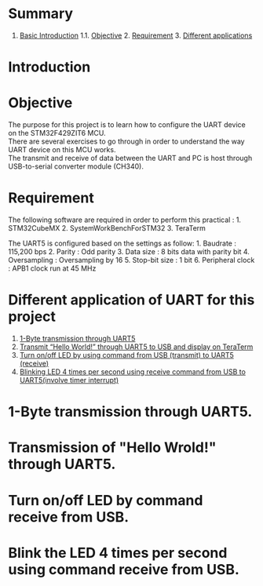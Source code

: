 # Summary
1. [Basic Introduction](#intro)
    1.1. [Objective](#obj)
    2. [Requirement](#req)
    3. [Different applications](#diffApp)

# <a name="obj"></a> Introduction
# <a name="intro"></a> Objective
The purpose for this project is to learn how to configure the UART device on the STM32F429ZIT6 MCU.  
There are several exercises to go through in order to understand the way UART device on this MCU works.  
The transmit and receive of data between the UART and PC is host through USB-to-serial converter module (CH340).

# <a name="req"></a> Requirement
The following software are required in order to perform this practical :
    1. STM32CubeMX
    2. SystemWorkBenchForSTM32
    3. TeraTerm
    
The UART5 is configured based on the settings as follow:
    1. Baudrate     : 115,200 bps
    2. Parity       : Odd parity
    3. Data size    : 8 bits data with parity bit
    4. Oversampling : Oversampling by 16
    5. Stop-bit size     : 1 bit
    6. Peripheral clock  : APB1 clock run at 45 MHz
    
# <a name="diffApp"></a> Different application of UART for this project
1. [1-Byte transmission through UART5](#ex1)
2. [Transmit “Hello World!” through UART5 to USB and display on TeraTerm](#ex2)
3. [Turn on/off LED by using command from USB (transmit) to UART5 (receive)](#ex3)
4. [Blinking LED 4 times per second using receive command from USB to 
    UART5(involve timer interrupt)](#ex4)

# <a name="ex1"></a> 1-Byte transmission through UART5.
# <a name="ex2"></a> Transmission of "Hello Wrold!" through UART5.
# <a name="ex3"></a> Turn on/off LED by command receive from USB.
# <a name="ex4"></a> Blink the LED 4 times per second using command receive from USB.
